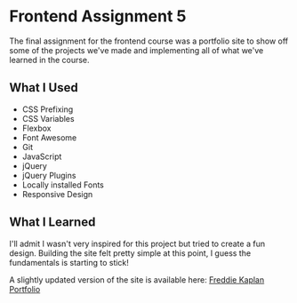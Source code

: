 # Frontend Assignment 5
The final assignment for the frontend course was a portfolio site to show off some of the projects we've made and implementing all of what we've learned in the course.

## What I Used
- CSS Prefixing
- CSS Variables
- Flexbox
- Font Awesome
- Git
- JavaScript
- jQuery
- jQuery Plugins
- Locally installed Fonts
- Responsive Design

## What I Learned
I'll admit I wasn't very inspired for this project but tried to create a fun design. Building the site felt pretty simple at this point, I guess the fundamentals is starting to stick! 

A slightly updated version of the site is available here:
[Freddie Kaplan Portfolio](http://www.freddiekaplan.se)
